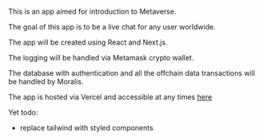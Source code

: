 This is an app aimed for introduction to Metaverse.

The goal of this app is to be a live chat for any user worldwide.

The app will be created using React and Next.js.

The logging will be handled via Metamask crypto wallet.

The database with authentication and all the offchain data transactions will be handled by Moralis.

The app is hosted via Vercel and accessible at any times [here](https://metaverse-live-chat.vercel.app)

Yet todo:

- replace tailwind with styled components
